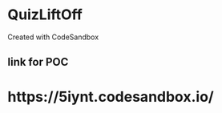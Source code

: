 # QuizLiftOff
Created with CodeSandbox
<h2>link for POC</h2>
<h1>https://5iynt.codesandbox.io/</h1>
